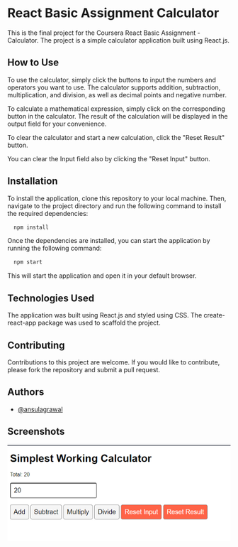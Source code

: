
# React Basic Assignment Calculator

This is the final project for the Coursera React Basic Assignment - Calculator. The project is a simple calculator application built using React.js.

## How to Use
To use the calculator, simply click the buttons to input the numbers and operators you want to use. The calculator supports addition, subtraction, multiplication, and division, as well as decimal points and negative number.

To calculate a mathematical expression, simply click on the corresponding button in the calculator. The result of the calculation will be displayed in the output field for your convenience.

To clear the calculator and start a new calculation, click the "Reset Result" button.

You can clear the Input field also by clicking the "Reset Input" button.

## Installation

To install the application, clone this repository to your local machine. Then, navigate to the project directory and run the following command to install the required dependencies:


```bash
  npm install
```

Once the dependencies are installed, you can start the application by running the following command:

```bash
  npm start
```

This will start the application and open it in your default browser.

## Technologies Used
The application was built using React.js and styled using CSS. The create-react-app package was used to scaffold the project.

## Contributing
Contributions to this project are welcome. If you would like to contribute, please fork the repository and submit a pull request.

## Authors
- [@ansulagrawal](https://github.com/ansulagrawal)

## Screenshots

![App Screenshot](https://raw.githubusercontent.com/ansulagrawal/coursera-react-basic-assignment-calculator/main/result.png)

